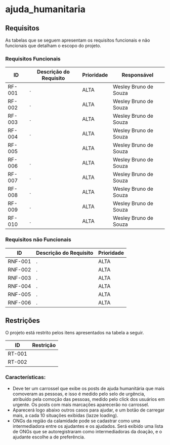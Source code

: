 # ajuda_humanitaria

## Requisitos

As tabelas que se seguem apresentam os requisitos funcionais e não funcionais que detalham o escopo do projeto.

### Requisitos Funcionais

|ID    | Descrição do Requisito  | Prioridade | Responsável |
|------|-----------------------------------------|----| ----|
|RF-001|.| ALTA | Wesley Bruno de Souza |
|RF-002|.|ALTA| Wesley Bruno de Souza |
|RF-003|.|ALTA| Wesley Bruno de Souza |
|RF-004|.|ALTA| Wesley Bruno de Souza |
|RF-005||ALTA| Wesley Bruno de Souza |
|RF-006|.|ALTA| Wesley Bruno de Souza |
|RF-007|.|ALTA| Wesley Bruno de Souza |
|RF-008|.|ALTA| Wesley Bruno de Souza |
|RF-009|.|ALTA| Wesley Bruno de Souza |
|RF-010|.|ALTA| Wesley Bruno de Souza |


### Requisitos não Funcionais

|ID     | Descrição do Requisito  |Prioridade |
|-------|-------------------------|----|
|RNF-001|.|ALTA|
|RNF-002|.|ALTA|
|RNF-003|. |ALTA|
|RNF-004|.|ALTA|
|RNF-005|.|ALTA|
|RNF-006|.|ALTA|

## Restrições

O projeto está restrito pelos itens apresentados na tabela a seguir.

|ID| Restrição                                             |
|--|-------------------------------------------------------|
|RT-001| |
|RT-002| |

### Características:
- Deve ter um carrossel que exibe os posts de ajuda humanitária que mais comoveram as pessoas, e isso é medido pelo selo de urgência, atribuído pela comoção das pessoas, medido pelo click dos usuários em urgente. Os posts com mais marcações aparecerão no carrossel.
- Aparecerá logo abaixo outros casos para ajudar, e um botão de carregar mais, a cada 10 situações exibidas (lazze loading).
- ONGs da região da calamidade pode se cadastrar como uma intermediadora entre os ajudantes e os ajudados. Será exibido uma lista de ONGs que se autoregistraram como intermediadoras da doação, e o ajudante escolhe a de preferência.
